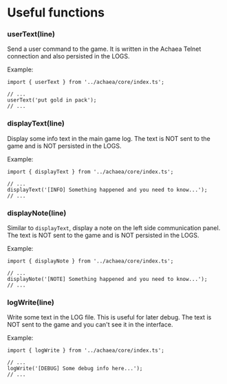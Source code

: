 # Useful functions

### userText(line)

Send a user command to the game. It is written in the Achaea Telnet connection  and also persisted in the LOGS.

Example:

```
import { userText } from '../achaea/core/index.ts';

// ...
userText('put gold in pack');
// ...
```

### displayText(line)

Display some info text in the main game log. The text is NOT sent to the game and is NOT persisted in the LOGS.

Example:

```
import { displayText } from '../achaea/core/index.ts';

// ...
displayText('[INFO] Something happened and you need to know...');
// ...
```

### displayNote(line)

Similar to `displayText`, display a note on the left side communication panel. The text is NOT sent to the game and is NOT persisted in the LOGS.

Example:

```
import { displayNote } from '../achaea/core/index.ts';

// ...
displayNote('[NOTE] Something happened and you need to know...');
// ...
```

### logWrite(line)

Write some text in the LOG file. This is useful for later debug. The text is NOT sent to the game and you can't see it in the interface.

Example:

```
import { logWrite } from '../achaea/core/index.ts';

// ...
logWrite('[DEBUG] Some debug info here...');
// ...
```
